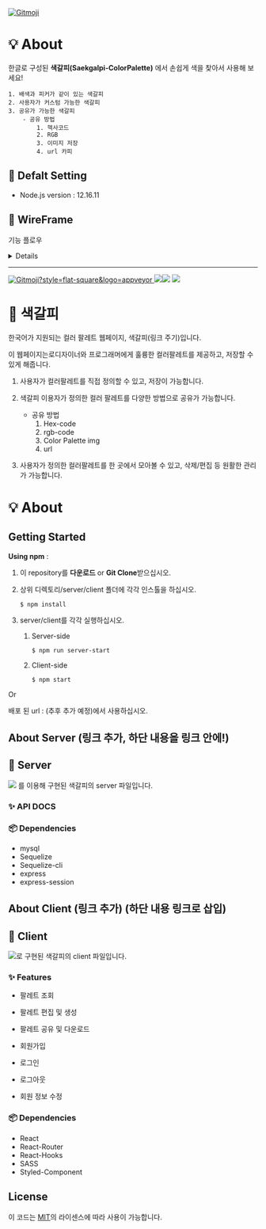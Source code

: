 <a href="https://gitmoji.carloscuesta.me">
  <img src="https://img.shields.io/badge/gitmoji-%20😜%20😍-FFDD67.svg?style=flat-square" alt="Gitmoji">
</a> 

# 💡 About
한글로 구성된 **색갈피(Saekgalpi-ColorPalette)** 에서 손쉽게 색을 찾아서 사용해 보세요!
```
1. 배색과 피커가 같이 있는 색갈피
2. 사용자가 커스텀 가능한 색갈피
3. 공유가 가능한 색갈피
    - 공유 방법
        1. 헥사코드
        2. RGB
        3. 이미지 저장
        4. url 카피
```

## 🔨 Defalt Setting
* Node.js version : 12.16.11

## 📝 WireFrame
기능 플로우
<details>
<summery> </summery>
<img src="https://user-images.githubusercontent.com/59815596/86088603-9f39e180-bae1-11ea-9583-6ba707aacdc2.png"></img>
</details>


-------
<a href="https://gitmoji.carloscuesta.me">
  <img src="https://img.shields.io/badge/gitmoji-%20😜%20😍-FFDD67.svg?style=flat-square" alt="Gitmoji?style=flat-square&logo=appveyor">
</a><a href="https://github.com/codestates/Saekgalpi-ColorPalette"><img src ="https://img.shields.io/badge/github-Saekgalpi-lightgrey?style=flat-square&logo=appveyor"></a><img src="https://img.shields.io/badge/npm-v6.14.4-important?style=flat-square&logo=appveyor"> <img src="https://img.shields.io/badge/node.js-v12.16.11-important?style=flat-square&logo=appveyor"> 



# 🎨 색갈피

한국어가 지원되는 컬러 팔레트 웹페이지, 색갈피(링크 주기)입니다.

이 웹페이지는로디자이너와 프로그래머에게 훌륭한 컬러팔레트를 제공하고, 저장할 수 있게 해줍니다.

1. 사용자가 컬러팔레트를 직접 정의할 수 있고, 저장이 가능합니다.
2. 색갈피 이용자가 정의한 컬러 팔레트를 다양한 방법으로 공유가 가능합니다. 
   - 공유 방법
      	1. Hex-code
      	2. rgb-code
     	3. Color Palette img
     	4. url

3. 사용자가 정의한 컬러팔레트를 한 곳에서 모아볼 수 있고, 삭제/편집 등 원활한 관리가 가능합니다.

   

# 💡 About 

## Getting Started

**Using npm** :

1. 이 repository를 **다운로드** or **Git Clone**받으십시오.

2. 상위 디렉토리/server/client 폴더에 각각 인스톨을 하십시오.

   ```
   $ npm install
   ```

3. server/client를 각각 실행하십시오.

   1. Server-side

      ```
      $ npm run server-start
      ```

   2. Client-side

      ```
      $ npm start
      ```

Or

배포 된 url : (추후 추가 예정)에서 사용하십시오.

## About Server (링크 추가, 하단 내용을 링크 안에!)

## 🎨 Server

<img src="https://img.shields.io/badge/database-mysql-blue"> 를 이용해 구현된 색갈피의 server 파일입니다.

### :sparkles: API DOCS​



### 📦 Dependencies

-   mysql
-   Sequelize
-   Sequelize-cli
-   express
-   express-session





## About Client (링크 추가) (하단 내용 링크로 삽입)

## 🎨 Client

<img src="https://img.shields.io/badge/create-react-blue">로 구현된 색갈피의 client 파일입니다.

### ✨ Features

- 팔레트 조회

- 팔레트 편집 및 생성

- 팔레트 공유 및 다운로드

- 회원가입

- 로그인

- 로그아웃

- 회원 정보 수정

### 📦 Dependencies

-   React
-   React-Router
-   React-Hooks
-   SASS
-   Styled-Component

## License

이 코드는 <a href="https://github.com/carloscuesta/gitmoji/blob/master/LICENSE">MIT</a>의 라이센스에 따라 사용이 가능합니다. 
